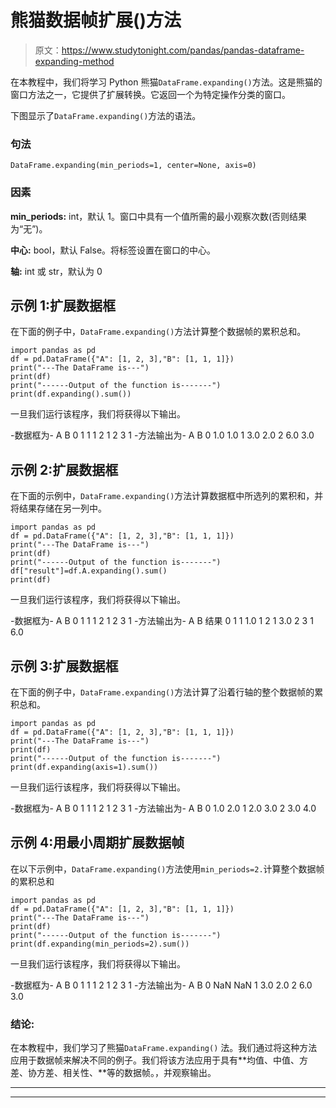 # 熊猫数据帧扩展()方法

> 原文：<https://www.studytonight.com/pandas/pandas-dataframe-expanding-method>

在本教程中，我们将学习 Python 熊猫`DataFrame.expanding()`方法。这是熊猫的窗口方法之一，它提供了扩展转换。它返回一个为特定操作分类的窗口。

下图显示了`DataFrame.expanding()`方法的语法。

### 句法

```
DataFrame.expanding(min_periods=1, center=None, axis=0)
```

### 因素

**min_periods:** int，默认 1。窗口中具有一个值所需的最小观察次数(否则结果为“无”)。

**中心:** bool，默认 False。将标签设置在窗口的中心。

**轴:** int 或 str，默认为 0

## 示例 1:扩展数据框

在下面的例子中，`DataFrame.expanding()`方法计算整个数据帧的累积总和。

```
import pandas as pd
df = pd.DataFrame({"A": [1, 2, 3],"B": [1, 1, 1]})
print("---The DataFrame is---")
print(df)
print("------Output of the function is-------")
print(df.expanding().sum())
```

一旦我们运行该程序，我们将获得以下输出。

-数据框为-
A B
0 1 1
1 2 1
2 3 1
-方法输出为-
A B
0 1.0 1.0
1 3.0 2.0
2 6.0 3.0

## 示例 2:扩展数据框

在下面的示例中，`DataFrame.expanding()`方法计算数据框中所选列的累积和，并将结果存储在另一列中。

```
import pandas as pd
df = pd.DataFrame({"A": [1, 2, 3],"B": [1, 1, 1]})
print("---The DataFrame is---")
print(df)
print("------Output of the function is-------")
df["result"]=df.A.expanding().sum()
print(df)
```

一旦我们运行该程序，我们将获得以下输出。

-数据框为-
A B
0 1 1
1 2 1
2 3 1
-方法输出为-
A B 结果
0 1 1 1.0
1 2 1 3.0
2 3 1 6.0

## 示例 3:扩展数据框

在下面的例子中，`DataFrame.expanding()`方法计算了沿着行轴的整个数据帧的累积总和。

```
import pandas as pd
df = pd.DataFrame({"A": [1, 2, 3],"B": [1, 1, 1]})
print("---The DataFrame is---")
print(df)
print("------Output of the function is-------")
print(df.expanding(axis=1).sum())
```

一旦我们运行该程序，我们将获得以下输出。

-数据框为-
A B
0 1 1
1 2 1
2 3 1
-方法输出为-
A B
0 1.0 2.0
1 2.0 3.0
2 3.0 4.0

## 示例 4:用最小周期扩展数据帧

在以下示例中，`DataFrame.expanding()`方法使用`min_periods=2.`计算整个数据帧的累积总和

```
import pandas as pd
df = pd.DataFrame({"A": [1, 2, 3],"B": [1, 1, 1]})
print("---The DataFrame is---")
print(df)
print("------Output of the function is-------")
print(df.expanding(min_periods=2).sum())
```

一旦我们运行该程序，我们将获得以下输出。

-数据框为-
A B
0 1 1
1 2 1
2 3 1
-方法输出为-
A B
0 NaN NaN
1 3.0 2.0
2 6.0 3.0

### 结论:

在本教程中，我们学习了熊猫`DataFrame.expanding()` 法。我们通过将这种方法应用于数据帧来解决不同的例子。我们将该方法应用于具有**均值、中值、方差、协方差、相关性、**等的数据帧。，并观察输出。

* * *

* * *